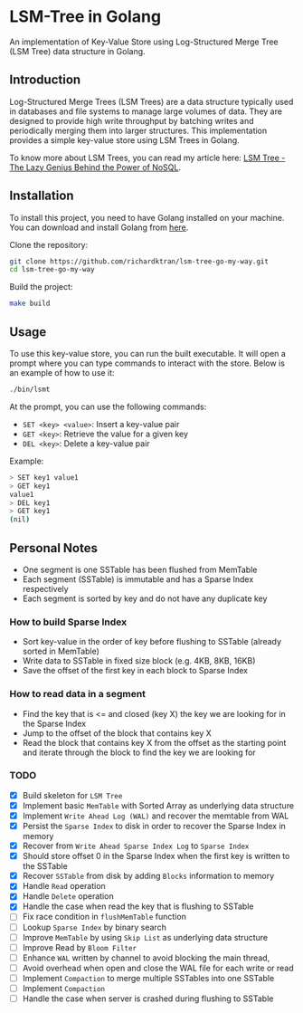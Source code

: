# LSM-Tree in Golang

An implementation of Key-Value Store using Log-Structured Merge Tree (LSM Tree) data structure in Golang.

## Introduction

Log-Structured Merge Trees (LSM Trees) are a data structure typically used in databases and file systems to manage large volumes of data. They are designed to provide high write throughput by batching writes and periodically merging them into larger structures. This implementation provides a simple key-value store using LSM Trees in Golang.

To know more about LSM Trees, you can read my article here: [LSM Tree - The Lazy Genius Behind the Power of NoSQL](https://open.substack.com/pub/richardktran/p/lsm-tree-the-lazy-genius-behind-the).

## Installation

To install this project, you need to have Golang installed on your machine. You can download and install Golang from [here](https://golang.org/dl/).

Clone the repository:

```sh
git clone https://github.com/richardktran/lsm-tree-go-my-way.git
cd lsm-tree-go-my-way
```

Build the project:

```sh
make build
```

## Usage

To use this key-value store, you can run the built executable. It will open a prompt where you can type commands to interact with the store. Below is an example of how to use it:

```sh
./bin/lsmt
```

At the prompt, you can use the following commands:

- `SET <key> <value>`: Insert a key-value pair
- `GET <key>`: Retrieve the value for a given key
- `DEL <key>`: Delete a key-value pair

Example:

```sh
> SET key1 value1
> GET key1
value1
> DEL key1
> GET key1
(nil)
```

## Personal Notes
- One segment is one SSTable has been flushed from MemTable
- Each segment (SSTable) is immutable and has a Sparse Index respectively
- Each segment is sorted by key and do not have any duplicate key

### How to build Sparse Index
- Sort key-value in the order of key before flushing to SSTable (already sorted in MemTable)
- Write data to SSTable in fixed size block (e.g. 4KB, 8KB, 16KB)
- Save the offset of the first key in each block to Sparse Index

### How to read data in a segment
- Find the key that is <= and closed (key X) the key we are looking for in the Sparse Index
- Jump to the offset of the block that contains key X
- Read the block that contains key X from the offset as the starting point and iterate through the block to find the key we are looking for

### TODO
- [x] Build skeleton for `LSM Tree`
- [x] Implement basic `MemTable` with Sorted Array as underlying data structure
- [x] Implement `Write Ahead Log (WAL)` and recover the memtable from WAL
- [x] Persist the `Sparse Index` to disk in order to recover the Sparse Index in memory
- [x] Recover from `Write Ahead Sparse Index Log` to `Sparse Index`
- [x] Should store offset 0 in the Sparse Index when the first key is written to the SSTable
- [x] Recover `SSTable` from disk by adding `Blocks` information to memory
- [x] Handle `Read` operation
- [x] Handle `Delete` operation
- [x] Handle the case when read the key that is flushing to SSTable
- [ ] Fix race condition in `flushMemTable` function
- [ ] Lookup `Sparse Index` by binary search
- [ ] Improve `MemTable` by using `Skip List` as underlying data structure
- [ ] Improve Read by `Bloom Filter`
- [ ] Enhance `WAL` written by channel to avoid blocking the main thread, 
- [ ] Avoid overhead when open and close the WAL file for each write or read
- [ ] Implement `Compaction` to merge multiple SSTables into one SSTable
- [ ] Implement `Compaction`
- [ ] Handle the case when server is crashed during flushing to SSTable